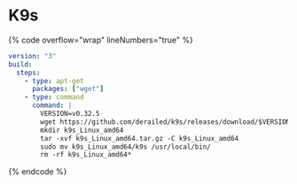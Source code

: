 # K9s

{% code overflow="wrap" lineNumbers="true" %}
```yaml
version: "3"
build:
  steps:
    - type: apt-get
      packages: ["wget"]
    - type: command
      command: |
        VERSION=v0.32.5
        wget https://github.com/derailed/k9s/releases/download/$VERSION/k9s_Linux_amd64.tar.gz
        mkdir k9s_Linux_amd64
        tar -xvf k9s_Linux_amd64.tar.gz -C k9s_Linux_amd64
        sudo mv k9s_Linux_amd64/k9s /usr/local/bin/
        rm -rf k9s_Linux_amd64*
```
{% endcode %}
